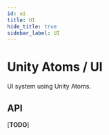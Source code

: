 ```yaml
---
id: ui
title: UI
hide_title: true
sidebar_label: UI
---
```


# Unity Atoms / UI

UI system using Unity Atoms.

## API

[**TODO**]
